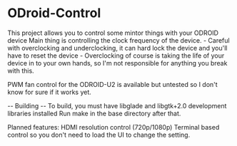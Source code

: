 ODroid-Control
==============

This project allows you to control some mintor things with your ODROID device
Main thing is controlling the clock frequency of the device.
	- Careful with overclocking and underclocking, it can hard lock the device and you'll have to reset the device
	- Overclocking of course is taking the life of your device in to your own hands, so I'm not responsible for anything you break with this.

PWM fan control for the ODROID-U2 is available but untested so I don't know for sure if it works yet.

-- Building --
To build, you must have libglade and libgtk+2.0 development libraries installed
Run make in the base directory after that.

Planned features:
HDMI resolution control (720p/1080p)
Terminal based control so you don't need to load the UI to change the setting.


